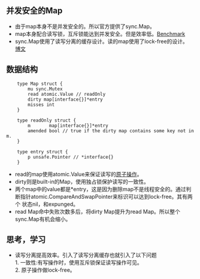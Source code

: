 ## 并发安全的Map
* 由于map本身不是并发安全的。所以官方提供了sync.Map。  
* map本身配合读写锁，互斥锁能达到并发安全。但是效率低。[Benchmark](https://medium.com/@deckarep/the-new-kid-in-town-gos-sync-map-de24a6bf7c2c)
* sync.Map使用了读写分离的缓存设计。读的map使用了lock-free的设计。  
[博文](https://zhuanlan.zhihu.com/p/44585993)  
## 数据结构
````
    type Map struct {
        mu sync.Mutex
        read atomic.Value // readOnly
        dirty map[interface{}]*entry
        misses int
    }
    
    type readOnly struct {
        m       map[interface{}]*entry
        amended bool // true if the dirty map contains some key not in m.
    }

    type entry struct {
        p unsafe.Pointer // *interface{}
    }
````
   * read的map使用atomic.Value来保证读写的[原子操作](./cas.md)。  
   * dirty则是built-in的Map，使用独占锁保护读写的一致性。
   * 两个map中的value都是*entry，这是因为删除map不是线程安全的。通过判断指针atomic.CompareAndSwapPointer来标识可以达到lock-free。其有两个
   状态nil，和expunged。  
   * read Map命中失败次数多后，将dirty Map提升为read Map。所以整个sync.Map有机会缩小。  
## 思考，学习
   * 读写分离提高效率。引入了读写分离缓存也就引入了以下问题  
    1. 一致性:有写操作时，使用互斥锁保证读写操作可见。  
    2. 原子操作做lock-free。  